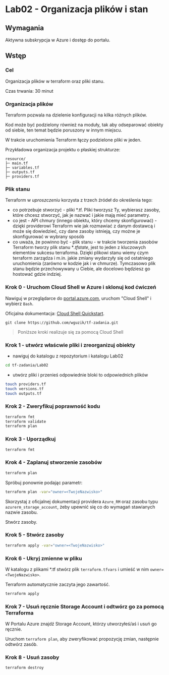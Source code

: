 # Lab02 - Organizacja plików i stan

## Wymagania
Aktywna subskrypcja w Azure i dostęp do portalu.

## Wstęp
### Cel
Organizacja plików w terraform oraz pliki stanu.

Czas trwania: 30 minut

### Organizacja plików
Terraform pozwala na dzielenie konfiguracji na kilka różnych plików. 

Kod może być podzielony również na moduły, tak aby odseparować obiekty od siebie, ten temat będzie poruszony w innym miejscu.

W trakcie uruchomienia Terraform łączy podzielone pliki w jeden.

Przykładowa organizacja projektu o płaskiej strukturze:

```
resource/
├─ main.tf
├─ variables.tf
├─ outputs.tf
├─ providers.tf

```

### Plik stanu
Terraform w *uproszczeniu* korzysta z trzech źródeł do określenia tego:
- co potrzebuje stworzyć - pliki *.tf. Pliki tworzysz Ty, wybierasz zasoby, które chcesz stworzyć, jak je nazwać i jakie mają mieć parametry.
- co jest - API chmury (innego obiektu, który chcemy skonfigurować) - dzięki providerowi Terraform wie jak rozmawiać z danym dostawcą i może się dowiedzieć, czy dane zasoby istnieją, czy możne je skonfigurować w wybrany sposób
- co uważa, że powinno być - plik stanu - w trakcie tworzenia zasobów Terraform tworzy plik stanu **.tfstate*, jest to jeden z kluczowych elementów sukcesu terraforma. Dzięki plikowi stanu wiemy czym terraform zarządza i m.in. jakie zmiany wydarzyły się od ostatniego uruchomienia (zarówno w kodzie jak i w chmurze). Tymczasowo plik stanu będzie przechowywany u Ciebie, ale docelowo będziesz go hostować gdzie indziej.


### Krok 0 - Uruchom Cloud Shell w Azure i sklonuj kod ćwiczeń
Nawiguj w przeglądarce do [portal.azure.com](https://portal.azure.com), uruchom "Cloud Shell" i wybierz `Bash`.

Oficjalna dokumentacja: [Cloud Shell Quickstart](https://github.com/MicrosoftDocs/azure-docs/blob/main/articles/cloud-shell/quickstart.md).

```
git clone https://github.com/wguzik/tf-zadania.git
```

> Poniższe kroki realizuje się za pomocą Cloud Shell

### Krok 1 - utwórz właścwie pliki i zreorganizuj obiekty
- nawiguj do katalogu z repozytorium i katalogu Lab02
```bash
cd tf-zadania/Lab02
```

- utwórz pliki i przenieś odpowiednie bloki to odpowiednich plików
```bash
touch providers.tf
touch versions.tf
touch outputs.tf
```

### Krok 2 - Zweryfikuj poprawność kodu

```bash
terraform fmt
terraform validate
terraform plan
```

### Krok 3 - Uporządkuj 

```bash
terraform fmt
```

### Krok 4 - Zaplanuj stworzenie zasobów

```bash
terraform plan
```

Spróbuj ponownie podając parametr:

```bash
terraform plan -var="owner=<TwojeNazwisko>"
```

Skorzystaj z oficjalnej dokumentacji providera `Azure_RM` oraz zasobu typu `azurerm_storage_account`, żeby upewnić się co do wymagań stawianych nazwie zasobu.

Stwórz zasoby.

### Krok 5 - Stwórz zasoby

```bash
terraform apply -var="owner=<TwojeNazwisko>"
```

### Krok 6 - Ukryj zmienne w pliku

W katalogu z plikami *.tf stwórz plik `terraform.tfvars` i umieść w nim `owner=<TwojeNazwisko>`.

Terraform automatycznie zaczyta jego zawartość.

```bash
terraform apply
```

### Krok 7 - Usuń ręcznie Storage Account i odtwórz go za pomocą Terraforma

W Portalu Azure znajdź Storage Account, którzy utworzyłeś/aś i usuń go ręcznie.

Uruchom `terraform plan`, aby zweryfikować propozycję zmian, następnie odtwórz zasób.


### Krok 8 - Usuń zasoby

```
terraform destroy
```